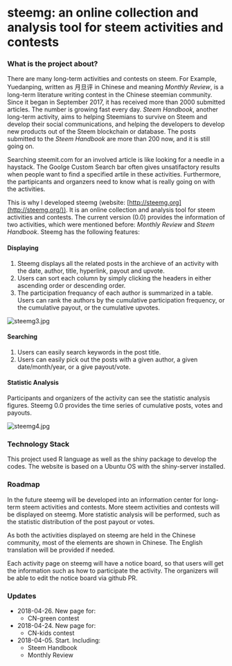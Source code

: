 # steemg: an online collection and analysis tool for steem activities and contests



### What is the project about?

There are many long-term activities and contests on steem. For Example, Yuedanping, written as 月旦评 in Chinese and meaning *Monthly Review*, is a long-term literature writing contest in the Chinese steemian community. Since it began in September 2017, it has received more than 2000 submitted articles. The number is growing fast every day. *Steem Handbook*, another long-term activity, aims to helping Steemians to survive on Steem and develop their social communications, and helping the developers to develop new products out of the Steem blockchain or database. The posts submitted to the *Steem Handbook* are more than 200 now, and it is still going on.

Searching steemit.com for an involved article is like looking for a needle in a haystack. The Goolge Custom Search bar often gives unsatifactory results when people want to find a specified artile in these activities. Furthermore, the partipicants and organzers need to know what is really going on with the activities.

This is why I developed steemg (website: [http://steemg.org](http://steemg.org/)). It is an online collection and analysis tool for steem activities and contests. The current version (0.0) provides the information of two activities, which were mentioned before: *Monthly Review* and *Steem Handbook*. Steemg has the following features:

#### Displaying

1. Steemg displays all the related posts in the archieve of an activity with the date, author, title, hyperlink, payout and upvote.
2. Users can sort each column by simply clicking the headers in either ascending order or descending order.
3. The participation frequancy of each author is summarized in a table. Users can rank the authors by the cumulative participation frequency, or the cumulative payout, or the cumulative upvotes.

![steemg3.jpg](https://steemitimages.com/0x0/https://cdn.utopian.io/posts/7eaf92781cb3ea4c0e5b280621b809f1e707steemg3.jpg)

#### Searching

1. Users can easily search keywords in the post title.
2. Users can easily pick out the posts with a given author, a given date/month/year, or a give payout/vote.

#### Statistic Analysis

Participants and organizers of the activity can see the statistic analysis figures. Steemg 0.0 provides the time series of cumulative posts, votes and payouts.

![steemg4.jpg](https://steemitimages.com/0x0/https://cdn.utopian.io/posts/38217826e5dc406d925478ce31c3e0f197c8steemg4.jpg)

### Technology Stack

This project used R language as well as the shiny package to develop the codes. The website is based on a Ubuntu OS with the shiny-server installed.

### Roadmap

In the future steemg will be developed into an information center for long-term steem activities and contests. More steem activities and contests will be displayed on steemg. More statistic analysis will be performed, such as the statistic distribution of the post payout or votes.

As both the activities displayed on steemg are held in the Chinese community, most of the elements are shown in Chinese. The English translation will be provided if needed.

Each activity page on steemg will have a notice board, so that users will get the information such as how to participate the activity. The organizers will be able to edit the notice board via github PR.

### Updates

- 2018-04-26. New page for:
  - CN-green contest
- 2018-04-24. New page for:
  - CN-kids contest
- 2018-04-05. Start. Including:
  - Steem Handbook
  - Monthly Review